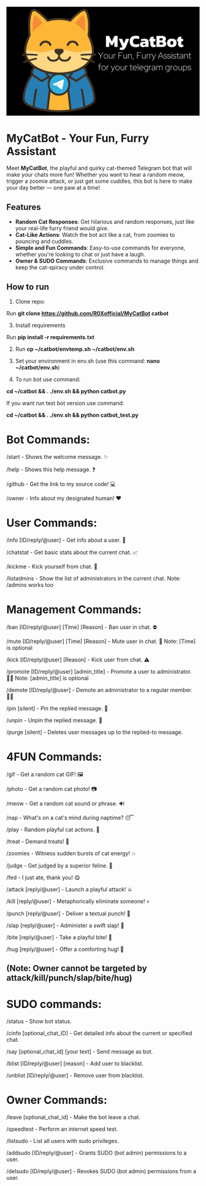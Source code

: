 ![MyCatBot](https://github.com/R0Xofficial/MyCatbot/blob/main/banner.png)

# MyCatBot - Your Fun, Furry Assistant

Meet **MyCatBot**, the playful and quirky cat-themed Telegram bot that will make your chats more fun! Whether you want to hear a random meow, trigger a zoomie attack, or just get some cuddles, this bot is here to make your day better — one paw at a time!

## Features

- **Random Cat Responses**: Get hilarious and random responses, just like your real-life furry friend would give.
- **Cat-Like Actions**: Watch the bot act like a cat, from zoomies to pouncing and cuddles.
- **Simple and Fun Commands**: Easy-to-use commands for everyone, whether you're looking to chat or just have a laugh.
- **Owner & SUDO Commands**: Exclusive commands to manage things and keep the cat-spiracy under control.

## How to run

1. Clone repo:
   
Run **git clone https://github.com/R0Xofficial/MyCatBot catbot**

3. Install requirements
   
Run **pip install -r requirements.txt**

2. Run **cp ~/catbot/envtemp.sh ~/catbot/env.sh**

3. Set your environment in env.sh (use this command: **nano ~/catbot/env.sh**)

4. To run bot use command:

**cd ~/catbot && . ./env.sh && python catbot.py**

If you want run test bot version use command:

**cd ~/catbot && . ./env.sh && python catbot_test.py**

# Bot Commands:
/start - Shows the welcome message. ✨

/help - Shows this help message. ❓

/github - Get the link to my source code! 💻

/owner - Info about my designated human! ❤️

# User Commands:
/info [ID/reply/@user] - Get info about a user. 👤

/chatstat - Get basic stats about the current chat. 📈

/kickme - Kick yourself from chat. 👋

/listadmins - Show the list of administrators in the current chat.
Note: /admins works too

# Management Commands:
/ban [ID/reply/@user] [Time] [Reason] - Ban user in chat. ⛔️

/mute [ID/reply/@user] [Time] [Reason] - Mute user in chat. 🚫
Note: [Time] is optional

/kick [ID/reply/@user] [Reason] - Kick user from chat. ⚠️

/promote [ID/reply/@user] [admin_title] - Promote a user to administrator. 👷‍♂️
Note: [admin_title] is optional

/demote [ID/reply/@user] - Demote an administrator to a regular member. 🙍‍♂️

/pin [silent] - Pin the replied message. 📌

/unpin - Unpin the replied message. 📍

/purge [silent] - Deletes user messages up to the replied-to message.

# 4FUN Commands:
/gif - Get a random cat GIF! 🖼️

/photo - Get a random cat photo! 📷

/meow - Get a random cat sound or phrase. 🔊

/nap - What's on a cat's mind during naptime? 😴

/play - Random playful cat actions. 🧶

/treat - Demand treats! 🎁

/zoomies - Witness sudden bursts of cat energy! 💥

/judge - Get judged by a superior feline. 🧐

/fed - I just ate, thank you! 😋

/attack [reply/@user] - Launch a playful attack! ⚔️

/kill [reply/@user] - Metaphorically eliminate someone! 💀

/punch [reply/@user] - Deliver a textual punch! 👊

/slap [reply/@user] - Administer a swift slap! 👋

/bite [reply/@user] - Take a playful bite! 😬

/hug [reply/@user] - Offer a comforting hug! 🤗

## (Note: Owner cannot be targeted by attack/kill/punch/slap/bite/hug)

# SUDO commands:

/status - Show bot status.

/cinfo [optional_chat_ID] - Get detailed info about the current or specified chat. 

/say [optional_chat_id] [your text] - Send message as bot.

/blist [ID/reply/@user] [reason] - Add user to blacklist.

/unblist [ID/reply/@user] - Remove user from blacklist.

# Owner Commands:

/leave [optional_chat_id] - Make the bot leave a chat.

/speedtest - Perform an internet speed test.

/listsudo - List all users with sudo privileges.

/addsudo [ID/reply/@user] - Grants SUDO (bot admin) permissions to a user.

/delsudo [ID/reply/@user] - Revokes SUDO (bot admin) permissions from a user.
